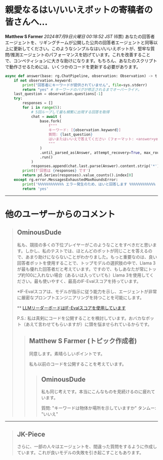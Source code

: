 # 親愛なるはい/いいえボットの寄稿者の皆さんへ...
**Matthew S Farmer** *2024年7月9日火曜日 00:18:52 JST* (6票)
あなたの回答者エージェントを、リギングチームが公開した公共の回答者エージェントと同等以上に更新してください。このようなシンプルなはい/いいえボットが、堅牢な質問/推測エージェントのパフォーマンスを妨げています。これを改善することで、コンペティションに大きな助けになります。もちろん、あなたのスクリプトで動作させるためには、いくつかのコードを更新する必要があります。

```python
async def answer(base: rg.ChatPipeline, observation: Observation) -> t.Literal["yes", "no"]:
    if not observation.keyword:
        print("回答者にキーワードが提供されていません", file=sys.stderr)
        return "yes" # キーワードのバグが修正されるまでオーバーライド。
    last_question = observation.questions[-1]
    try:
        responses = []
        for i in range(5):
            # 5回ループして最も頻繁に出現する回答を取得
            chat = await (
                base.fork(
                    f"""
                    キーワード: [{observation.keyword}]
                    質問: {last_question}
                    はいまたはいいえで答えてください (フォーマット: <answer>yes</answer> OR <answer>no</answer>)
                    """
                )
                .until_parsed_as(Answer, attempt_recovery=True, max_rounds=20)
                .run()
            )
            responses.append(chat.last.parse(Answer).content.strip('*'))
        print(f'回答は {responses} です')
        return pd.Series(responses).value_counts().index[0]
    except rg.error.MessagesExhaustedMaxRoundsError:
        print('%%%%%%%%%%%% エラー発生のため、はいと回答します %%%%%%%%%%%% ')
        return 'yes'
```
---
 # 他のユーザーからのコメント
> ## OminousDude
> 
> 私も、競技の多くの下位プレイヤーがこのようなことをすべきだと思います。しかし、私のテストでは、ほとんどのボットが同じことを答えるので、あまり助けにならないことがわかりました。もっと重要なのは、良い回答者ボットを使用することで、トップモデルの選択肢の中で、Llama 3が最も優れた回答者だと考えています。ですので、もしあなたが常にトップ約100に入れない場合（あるいは入っていても）Llama 3を使用してください。最も使いやすく、最高のIF-Evalスコアを持っています。
> 
> *IF-Evalスコアは、モデルが指示に従う能力を示し、エージェントが非常に厳密なプロンプトエンジニアリングを持つことを可能にします。
> 
> ** [LLMリーダーボードはIF-Evalスコアを使用しています](https://huggingface.co/spaces/open-llm-leaderboard/open_llm_leaderboard)
> 
> P.S.: 私は真剣にコードを公開することを検討しています。おバカなボット（あえて言わせてもらいますが）に頭を悩ませられているからです。
> 
> > ## Matthew S Farmer (トピック作成者)
> > 
> > 同意します。素晴らしいポイントです。
> > 
> > 私も以前のコードを公開することを考えています。
> > 
> > > ## OminousDude
> > > 
> > > 私も同じ考えです。本当にこんなものを見続けるのに疲れています。
> > > 
> > > 質問: "キーワードは物体か場所を示していますか" タンムー: "いいえ"
> > > 
> > > 
---
> ## JK-Piece
> 
> さらに、一部の人々はエージェントを、間違った質問をするように作成しています。これが良いモデルの失敗を引き起こすこともあります。
